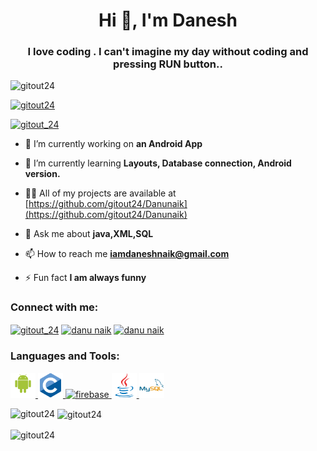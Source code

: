 <h1 align="center">Hi 👋, I'm Danesh</h1>
<h3 align="center">I love coding . I can't imagine my day without coding and pressing RUN button..</h3>

<p align="left"> <img src="https://komarev.com/ghpvc/?username=gitout24&label=Profile%20views&color=0e75b6&style=flat" alt="gitout24" /> </p>

<p align="left"> <a href="https://github.com/ryo-ma/github-profile-trophy"><img src="https://github-profile-trophy.vercel.app/?username=gitout24" alt="gitout24" /></a> </p>

<p align="left"> <a href="https://twitter.com/gitout_24" target="blank"><img src="https://img.shields.io/twitter/follow/gitout_24?logo=twitter&style=for-the-badge" alt="gitout_24" /></a> </p>

- 🔭 I’m currently working on **an Android App**

- 🌱 I’m currently learning **Layouts, Database connection, Android version.**

- 👨‍💻 All of my projects are available at [https://github.com/gitout24/Danunaik](https://github.com/gitout24/Danunaik)

- 💬 Ask me about **java,XML,SQL**

- 📫 How to reach me **iamdaneshnaik@gmail.com**

- ⚡ Fun fact **I am always funny**

<h3 align="left">Connect with me:</h3>
<p align="left">
<a href="https://twitter.com/gitout_24" target="blank"><img align="center" src="https://raw.githubusercontent.com/rahuldkjain/github-profile-readme-generator/master/src/images/icons/Social/twitter.svg" alt="gitout_24" height="30" width="40" /></a>
<a href="https://fb.com/danu naik" target="blank"><img align="center" src="https://raw.githubusercontent.com/rahuldkjain/github-profile-readme-generator/master/src/images/icons/Social/facebook.svg" alt="danu naik" height="30" width="40" /></a>
<a href="https://instagram.com/danu naik" target="blank"><img align="center" src="https://raw.githubusercontent.com/rahuldkjain/github-profile-readme-generator/master/src/images/icons/Social/instagram.svg" alt="danu naik" height="30" width="40" /></a>
</p>

<h3 align="left">Languages and Tools:</h3>
<p align="left"> <a href="https://developer.android.com" target="_blank" rel="noreferrer"> <img src="https://raw.githubusercontent.com/devicons/devicon/master/icons/android/android-original-wordmark.svg" alt="android" width="40" height="40"/> </a> <a href="https://www.cprogramming.com/" target="_blank" rel="noreferrer"> <img src="https://raw.githubusercontent.com/devicons/devicon/master/icons/c/c-original.svg" alt="c" width="40" height="40"/> </a> <a href="https://firebase.google.com/" target="_blank" rel="noreferrer"> <img src="https://www.vectorlogo.zone/logos/firebase/firebase-icon.svg" alt="firebase" width="40" height="40"/> </a> <a href="https://www.java.com" target="_blank" rel="noreferrer"> <img src="https://raw.githubusercontent.com/devicons/devicon/master/icons/java/java-original.svg" alt="java" width="40" height="40"/> </a> <a href="https://www.mysql.com/" target="_blank" rel="noreferrer"> <img src="https://raw.githubusercontent.com/devicons/devicon/master/icons/mysql/mysql-original-wordmark.svg" alt="mysql" width="40" height="40"/> </a> </p>

<p><img align="left" src="https://github-readme-stats.vercel.app/api/top-langs?username=gitout24&show_icons=true&locale=en&layout=compact" alt="gitout24" /></p>

<p>&nbsp;<img align="center" src="https://github-readme-stats.vercel.app/api?username=gitout24&show_icons=true&locale=en" alt="gitout24" /></p>

<p><img align="center" src="https://github-readme-streak-stats.herokuapp.com/?user=gitout24&" alt="gitout24" /></p>
